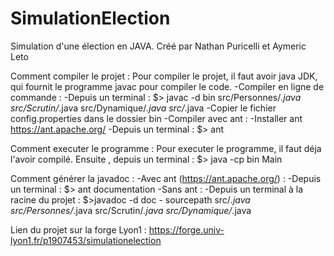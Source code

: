 # SimulationElection

Simulation d'une élection en JAVA.
Créé par Nathan Puricelli et Aymeric Leto

Comment compiler le projet : 
    Pour compiler le projet, il faut avoir java JDK, qui fournit le programme javac pour compiler le code.
    -Compiler en ligne de commande : 
        -Depuis un terminal : $> javac -d bin src/Personnes/*.java src/Scrutin/*.java src/Dynamique/*.java src/*.java
        -Copier le fichier config.properties dans le dossier bin
    -Compiler avec ant :
        -Installer ant https://ant.apache.org/
        -Depuis un terminal : $> ant

Comment executer le programme :
    Pour executer le programme, il faut déja l'avoir compilé.
    Ensuite , depuis un terminal : $> java -cp bin Main

Comment générer la javadoc : 
    -Avec ant (https://ant.apache.org/) : 
        -Depuis un terminal : $> ant documentation
    -Sans ant :
        -Depuis un terminal à la racine du projet : $>javadoc -d doc - sourcepath src/*.java src/Personnes/*.java src/Scrutin/*.java src/Dynamique/*.java

Lien du projet sur la forge Lyon1 : https://forge.univ-lyon1.fr/p1907453/simulationelection